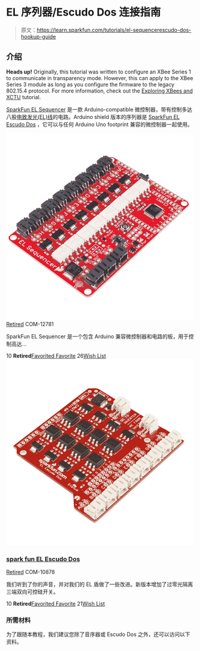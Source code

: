 # EL 序列器/Escudo Dos 连接指南

> 原文：<https://learn.sparkfun.com/tutorials/el-sequencerescudo-dos-hookup-guide>

## 介绍

**Heads up!** Originally, this tutorial was written to configure an XBee Series 1 to communicate in transparency mode. However, this can apply to the XBee Series 3 module as long as you configure the firmware to the legacy 802.15.4 protocol. For more information, check out the [Exploring XBees and XCTU](https://learn.sparkfun.com/tutorials/exploring-xbees-and-xctu) tutorial.

[SparkFun EL Sequencer](https://www.sparkfun.com/products/12781) 是一款 Arduino-compatible 微控制器，带有控制多达八股[电致发光(EL)线](http://en.wikipedia.org/wiki/Electroluminescent_wire)的电路。Arduino shield 版本的序列器是 [SparkFun EL Escudo Dos](https://www.sparkfun.com/products/10878) ，它可以与任何 Arduino Uno footprint 兼容的微控制器一起使用。

[![SparkFun EL Sequencer](img/1b1c20f3f3fdee0cdb93eba2b1466008.png)](https://www.sparkfun.com/products/retired/12781) [Retired](https://learn.sparkfun.com/static/bubbles/ "Retired") COM-12781

SparkFun EL Sequencer 是一个包含 Arduino 兼容微控制器和电路的板，用于控制高达…

10 **Retired**[Favorited Favorite](# "Add to favorites") 26[Wish List](# "Add to wish list")[![SparkFun EL Escudo Dos](img/38005c48da1dedadb2b353baa8d63093.png)](https://www.sparkfun.com/products/retired/10878) 

### [spark fun EL Escudo Dos](https://www.sparkfun.com/products/retired/10878)

[Retired](https://learn.sparkfun.com/static/bubbles/ "Retired") COM-10878

我们听到了你的声音，并对我们的 EL 盾做了一些改进。新版本增加了过零光隔离三端双向可控硅开关。

10 **Retired**[Favorited Favorite](# "Add to favorites") 21[Wish List](# "Add to wish list")

### 所需材料

为了跟随本教程，我们建议您除了音序器或 Escudo Dos 之外，还可以访问以下资料。